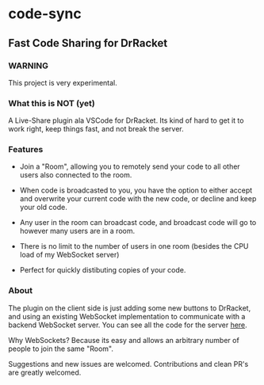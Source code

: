 # code-sync

## Fast Code Sharing for DrRacket

### WARNING

This project is very experimental.

### What this is NOT (yet)

A Live-Share plugin ala VSCode for DrRacket. Its kind of hard to get it to work right, keep things fast, and not break the server.

### Features

- Join a "Room", allowing you to remotely send your code to all other users also connected to the room.

- When code is broadcasted to you, you have the option to either accept and overwrite your current code with the new code, or decline and keep your old code.

- Any user in the room can broadcast code, and broadcast code will go to however many users are in a room.

- There is no limit to the number of users in one room (besides the CPU load of my WebSocket server)

- Perfect for quickly distibuting copies of your code.

### About

The plugin on the client side is just adding some new buttons to DrRacket, and using an existing WebSocket implementation to communicate with a backend WebSocket server. You can see all the code for the server [here](https://github.com/rymaju/code-sync-server).

Why WebSockets? Because its easy and allows an arbitrary number of people to join the same "Room".

Suggestions and new issues are welcomed. Contributions and clean PR's are greatly welcomed.
